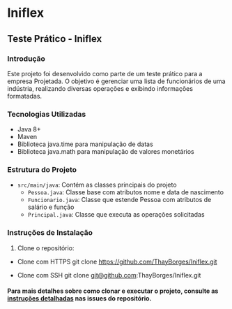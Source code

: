 # Iniflex

## Teste Prático - Iniflex

### Introdução

Este projeto foi desenvolvido como parte de um teste prático para a empresa Projetada. O objetivo é gerenciar uma lista de funcionários de uma indústria, realizando diversas operações e exibindo informações formatadas.

### Tecnologias Utilizadas

- Java 8+
- Maven
- Biblioteca java.time para manipulação de datas
- Biblioteca java.math para manipulação de valores monetários

### Estrutura do Projeto

- `src/main/java`: Contém as classes principais do projeto
  - `Pessoa.java`: Classe base com atributos nome e data de nascimento
  - `Funcionario.java`: Classe que estende Pessoa com atributos de salário e função
  - `Principal.java`: Classe que executa as operações solicitadas

### Instruções de Instalação

1. Clone o repositório:

- Clone com HTTPS
git clone https://github.com/ThayBorges/Iniflex.git

- Clone com SSH
git clone git@github.com:ThayBorges/Iniflex.git

#### Para mais detalhes sobre como clonar e executar o projeto, consulte as [instruções detalhadas](https://github.com/ThayBorges/Iniflex/issues/1#issue-2364907859) nas issues do repositório.

